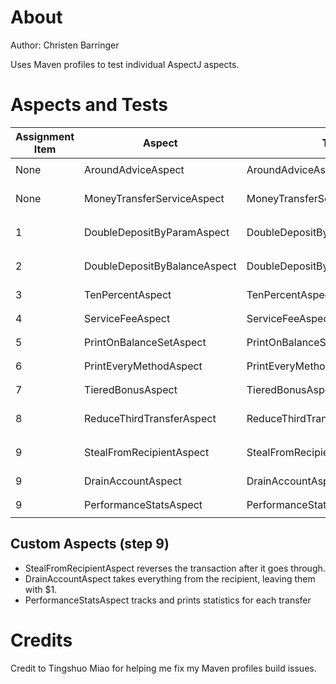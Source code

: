 # About
Author: Christen Barringer

Uses Maven profiles to test individual AspectJ aspects. 

# Aspects and Tests
| Assignment Item | Aspect | Test | Command | 
| ----- | ----- | ----- | --- |
| None | AroundAdviceAspect | AroundAdviceAspectTest | `mvn -P around-advice -Dtest=AroundAdviceAspectTest test` |
| None | MoneyTransferServiceAspect | MoneyTransferServiceAspectTest | `mvn -P money-transfer-service -Dtest=MoneyTransferServiceAspectTest test` |
| 1 | DoubleDepositByParamAspect | DoubleDepositByParamAspectTest | `mvn -P double-param -Dtest=DoubleDepositByParamAspectTest test` |
| 2 | DoubleDepositByBalanceAspect | DoubleDepositByBalanceAspectTest | `mvn -P double-balance -Dtest=DoubleDepositByBalanceAspectTest test` |
| 3 | TenPercentAspect | TenPercentAspectTest | `mvn -P ten-percent -Dtest=TenPercentAspectTest test` |
| 4 | ServiceFeeAspect | ServiceFeeAspectTest | `mvn -P service-fee -Dtest=ServiceFeeAspectTest test` | 
| 5 | PrintOnBalanceSetAspect | PrintOnBalanceSetAspectTest | `mvn -P balance-set -Dtest=PrintOnBalanceSetAspectTest test` |
| 6 | PrintEveryMethodAspect | PrintEveryMethodAspectTest | `mvn -P print-method -Dtest=PrintEveryMethodAspectTest test` |
| 7 | TieredBonusAspect | TieredBonusAspectTest | `mvn -P tiered-bonus -Dtest=TieredBonusAspectTest test` |
| 8 | ReduceThirdTransferAspect | ReduceThirdTransferAspectTest | `mvn -P third-transfer -Dtest=ReduceThirdTransferAspectTest test` |
| 9 | StealFromRecipientAspect | StealFromRecipientAspectTest | `mvn -P steal -Dtest=StealFromRecipientAspectTest test` |
| 9 | DrainAccountAspect | DrainAccountAspectTest | `mvn -P drain-account -Dtest=DrainAccountAspectTest test` |
| 9 | PerformanceStatsAspect | PerformanceStatsAspectTest | `mvn -P stats -Dtest=PerformanceStatsAspectTest test` |

## Custom Aspects (step 9)
- StealFromRecipientAspect reverses the transaction after it goes through. 
- DrainAccountAspect takes everything from the recipient, leaving them with $1.
- PerformanceStatsAspect tracks and prints statistics for each transfer

# Credits
Credit to Tingshuo Miao for helping me fix my Maven profiles build issues.

